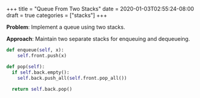 +++
title = "Queue From Two Stacks"
date = 2020-01-03T02:55:24-08:00
draft = true
categories = ["stacks"]
+++

**Problem**: Implement a queue using two stacks.

**Approach**: Maintain two separate stacks for enqueuing and dequeueing.

``` python
def enqueue(self, x):
    self.front.push(x)

def pop(self):
  if self.back.empty():
    self.back.push_all(self.front.pop_all())
    
  return self.back.pop()
```
